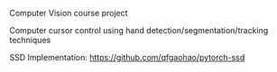 Computer Vision course project

Computer cursor control using hand detection/segmentation/tracking techniques

SSD Implementation: https://github.com/qfgaohao/pytorch-ssd
